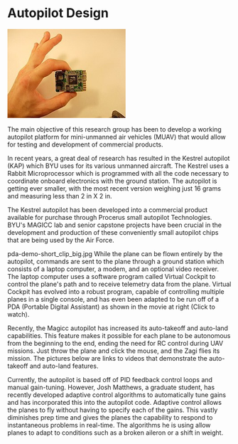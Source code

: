 # Autopilot Design

![](assets/autopilot_design/autopilot.jpg)

The main objective of this research group has been to develop a working autopilot platform for mini-unmanned air vehicles (MUAV) that would allow for testing and development of commercial products.

In recent years, a great deal of research has resulted in the Kestrel autopilot (KAP) which BYU uses for its various unmanned aircraft. The Kestrel uses a Rabbit Microprocessor which is programmed with all the code necessary to coordinate onboard electronics with the ground station. The autopilot is getting ever smaller, with the most recent version weighing just 16 grams and measuring less than 2 in X 2 in.

The Kestrel autopilot has been developed into a commercial product available for purchase through Procerus small autopilot Technologies. BYU's MAGICC lab and senior capstone projects have been crucial in the development and production of these conveniently small autopilot chips that are being used by the Air Force.

pda-demo-short_clip_big.jpg
While the plane can be flown entirely by the autopilot, commands are sent to the plane through a ground station which consists of a laptop computer, a modem, and an optional video receiver. The laptop computer uses a software program called Virtual Cockpit to control the plane's path and to receive telemetry data from the plane. Virtual Cockpit has evolved into a robust program, capable of controlling multiple planes in a single console, and has even been adapted to be run off of a PDA (Portable Digital Assistant) as shown in the movie at right (Click to watch).

Recently, the Magicc autopilot has increased its auto-takeoff and auto-land capabilities. This feature makes it possible for each plane to be autonomous from the beginning to the end, ending the need for RC control during UAV missions. Just throw the plane and click the mouse, and the Zagi flies its mission. The pictures below are links to videos that demonstrate the auto-takeoff and auto-land features.

Currently, the autopilot is based off of PID feedback control loops and manual gain-tuning. However, Josh Matthews, a graduate student, has recently developed adaptive control algorithms to automatically tune gains and has incorporated this into the autopilot code. Adaptive control allows the planes to fly without having to specify each of the gains. This vastly diminishes prep time and gives the planes the capability to respond to instantaneous problems in real-time. The algorithms he is using allow planes to adapt to conditions such as a broken aileron or a shift in weight.

